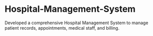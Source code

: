 # Hospital-Management-System
Developed a comprehensive Hospital Management System to manage patient records, appointments, medical staff, and billing.
